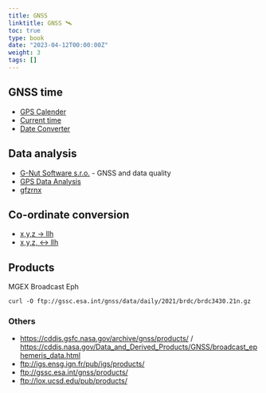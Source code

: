 ```yaml
---
title: GNSS
linktitle: GNSS 🛰
toc: true
type: book
date: "2023-04-12T00:00:00Z"
weight: 3
tags: []
---
```


## GNSS time
- [GPS Calender](https://www.gnsscalendar.com/)
- [Current time](http://leapsecond.com/java/gpsclock.htm)
- [Date Converter](https://garrett.seepersad.org/utilities/r/date_utility/)

## Data analysis
- [G-Nut Software s.r.o.](https://gnutsoftware.com/gnss-and-data-quality) - GNSS and data quality
- [GPS Data Analysis](https://hrngok.github.io/posts/gps-data-analysis/)
- [gfzrnx](https://www.gfz-potsdam.de/en/software/processing-rinex-files-gfzrnx)

## Co-ordinate conversion
- [x,y,z -> llh](https://www.apsalin.com/cartesian-to-geodetic-on-ellipsoid/)
- [x,y,z, <-> llh](https://www.oc.nps.edu/oc2902w/coord/llhxyz.htm)

## Products
MGEX Broadcast Eph
```
curl -O ftp://gssc.esa.int/gnss/data/daily/2021/brdc/brdc3430.21n.gz
```

### Others
- https://cddis.gsfc.nasa.gov/archive/gnss/products/ / https://cddis.nasa.gov/Data_and_Derived_Products/GNSS/broadcast_ephemeris_data.html
- ftp://igs.ensg.ign.fr/pub/igs/products/
- ftp://gssc.esa.int/gnss/products/
- ftp://lox.ucsd.edu/pub/products/